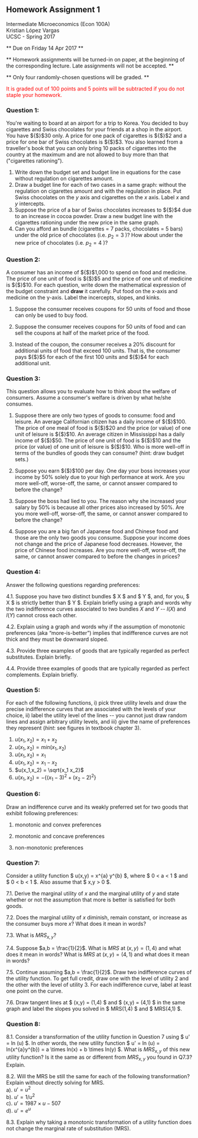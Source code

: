
## Homework Assignment 1
Intermediate Microeconomics (Econ 100A)  
Kristian López Vargas  
UCSC - Spring 2017

** Due on Friday 14 Apr 2017 **

** Homework assignments will be turned-in on paper, at the beginning of the corresponding lecture. Late assignments will not be accepted. ** 

** Only four randomly-chosen questions will be graded. ** 

<span style="color:red">It is graded out of 100 points and 5 points will be subtracted if you do not staple your homework.</span>




### Question 1: 

You're waiting to board at an airport for a trip to Korea. You decided to buy cigarettes and Swiss chocolates for your friends at a shop in the airport. You have ${$}$30 only. A price for one pack of cigarettes is ${$}$2 and a price for one bar of Swiss chocolates is ${$}$3. You also learned from a traveller's book that you can only bring 10 packs of cigarettes into the country at the maximum and are not allowed to buy more than that $($"cigarettes rationing"). 

1. Write down the budget set and budget line in equations for the case without regulation on cigarettes amount.
2. Draw a budget line for each of two cases in a same graph: without the regulation on cigarettes amount and with the regulation in place. Put Swiss chocolates on the $y$ axis and cigarettes on the $x$ axis. Label $x$ and $y$ intercepts.
3. Suppose the price of a bar of Swiss chocolates increases to ${$}$4 due to an increase in cocoa powder. Draw a new budget line with the cigarettes rationing under the new price in the same graph.
4. Can you afford an bundle  $($cigarettes = 7 packs, chocolates =  5 bars$)$ under the old price of chocolates $($i.e. $p_2 = 3$ $)$? How about under the new price of chocolates $($i.e. $p_2 = 4$ $)$?  
 
### Question 2: 

A consumer has an income of ${$}$1,000 to spend on food and medicine. The price of one unit of food is ${$}$5 and the price of one unit of medicine is ${$}$10. For each question, write down the mathematical expression of the budget constraint and **draw** it carefully. 
 Put food on the x-axis and medicine on the y-axis. Label the incercepts, slopes, and kinks.

1. Suppose the consumer receives coupons for 50 units of food and those can only be used to buy food. 

2. Suppose the consumer receives coupons for 50 units of food and can sell the coupons at half of the market price of the food. 

3. Instead of the coupon, the consumer receives a 20% discount for additional units of food that exceed 100 units. That is, the consumer pays ${$}$5 for each of the first 100 units and ${$}$4 for each additional unit.


### Question 3: 

This question allows you to evaluate how to think about the welfare of consumers. Assume a consumer's welfare is driven by what he/she consumes.  

1. Suppose there are only two types of goods to consume: food and leisure. An average Californian citizen has a daily income of ${$}$100. The price of one meal of food is ${$}$20 and the price $($or value$)$ of one unit of leisure is ${$}$10. An average citizen in Mississippi has a daily income of ${$}$50. The price of one unit of food is ${$}$10 and the price $($or value$)$ of one unit of leisure is ${$}$10. Who is more well-off in terms of the bundles of goods they can consume? $($hint: draw budget sets.$)$

2. Suppose you earn ${$}$100 per day. One day your boss increases your income by 50% solely due to your high performance at work. Are you more well-off, worse-off, the same, or cannot answer compared to before the change?

3. Suppose the boss had lied to you. The reason why she increased your salary by 50% is because all other prices also increased by 50%. Are you more well-off, worse-off, the same, or cannot answer compared to before the change?

4. Suppose you are a big fan of Japanese food and Chinese food and those are the only two goods you consume. Suppose your income does not change and the price of Japanese food decreases. However, the price of Chinese food increases. Are you more well-off, worse-off, the same, or cannot answer compared to before the changes in prices?


### Question 4: 

Answer the following questions regarding preferences:
  
4.1. Suppose you have two distinct bundles $ X $ and $ Y $, and, for you, $ X $ is strictly better than $ Y $. Explain briefly using a graph and words why the two indifference curves associated to two bundles $X$ and $Y$ -- $I(X)$ and $I(Y)$ cannot cross each other.   

4.2. Explain using a graph and words why if the assumption of monotonic preferences $($aka “more-is-better”$)$ implies that indifference curves are not thick and they must be downward sloped.

4.3. Provide three examples of goods that are typically regarded as perfect substitutes. Explain briefly.   

4.4. Provide three examples of goods that are typically regarded as perfect complements. Explain briefly.  


### Question 5: 

For each of the following functions, i) pick three utility levels and draw the precise indifference curves that are associated with the levels of your choice, ii) label the utility level of the lines -- you cannot just draw random lines and assign arbitrary utility levels, and iii) give the name of preferences they represent (*hint*: see figures in textbook chapter 3). 

1. $u(x_1,x_2) = x_1 + x_2$  
2. $u(x_1,x_2) = min(x_1, x_2)$  
3. $u(x_1,x_2) = x_1$  
4. $u(x_1,x_2) = x_1 - x_2$  
5. $u(x_1,x_2) = \sqrt{x_1 x_2}$  
6. $u(x_1,x_2) = -$\{$(x_1 - 3)^2 + (x_2 - 2)^2$\}  


### Question 6: 

Draw an indifference curve and its weakly preferred set for two goods that exhibit following preferences:  

1. monotonic and convex preferences  

2. monotonic and concave preferences  

3. non-monotonic preferences  


### Question 7: 

Consider a utility function $ u(x,y) = x^{a} y^{b} $, where $ 0 < a < 1 $ and $ 0 < b < 1 $. Also assume that $ x,y > 0 $.

7.1. Derive the marginal utility of $x$ and the marginal utility of $y$ and state whether or not the assumption that more is better is satisfied for both goods.  

7.2. Does the marginal utility of $x$ diminish, remain constant, or increase as the consumer buys more $x$? What does it mean in words?  

7.3. What is $MRS_{x,y}$?  

7.4. Suppose $a,b = \frac{1}{2}$. What is $MRS$ at $(x,y) = (1,4)$ and what does it mean in words? What is $MRS$ at $(x,y) = (4,1)$ and what does it mean in words?  

7.5. Continue assuming $a,b = \frac{1}{2}$. Draw two indifference curves of the utility function. To get full credit, draw one with the level of utility 2 and the other with the level of utility 3. For each indifference curve, label at least one point on the curve.    

7.6. Draw tangent lines at $ (x,y) = (1,4) $ and $ (x,y) = (4,1) $ in the same graph and label the slopes you solved in $ MRS(1,4) $ and $ MRS(4,1) $.


### Question 8: 

8.1. Consider a transformation of the utility function in Question 7 using $ u' = ln (u) $. In other words, the new utility function $ u' = ln (u) = ln(x^{a}y^{b}) = a \times ln(x) + b \times ln(y) $. What is $MRS_{x,y}$ of this new utility function? Is it the same as or different from $MRS_{x,y}$ you found in Q7.3? Explain.   

8.2. Will the MRS be still the same for each of the following transformation? Explain without directly solving for MRS.   
a). $u' = u^2$  
b). $u' = 1/u^2$  
c). $u' = 1987 \times u - 507$  
d). $u' = e^u$   

8.3. Explain why taking a monotonic transformation of a utility function does not change the marginal rate of substitution (MRS).   

<!--


// This piece of code below creates the reveal presentation and pushes to GitHub and then deploys to GitHub pages. Modify the commit message and paste into terminal.

git add docs/HW1_Questions.md && \
git commit -am " add content to HW1_Questions.md" && \
git push origin master && \
mkdocs gh-deploy 

-->
